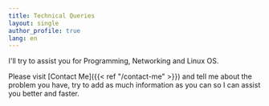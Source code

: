 ```yaml
---
title: Technical Queries
layout: single
author_profile: true
lang: en
---
```

I'll try to assist you for Programming, Networking and Linux OS.

Please visit [Contact Me]({{< ref "/contact-me" >}}) and tell me about the problem you have, try to add as much information as you can so I can assist you better and faster.
